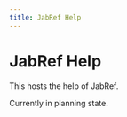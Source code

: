 ```yaml
---
title: JabRef Help
---
```


# JabRef Help

This hosts the help of JabRef.

Currently in planning state.
